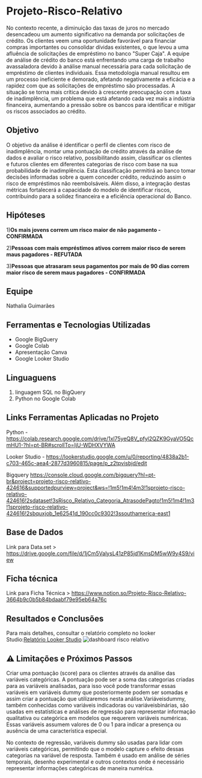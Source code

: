 # Projeto-Risco-Relativo
No contexto recente, a diminuição das taxas de juros no mercado desencadeou um aumento significativo na demanda por solicitações de crédito. Os clientes veem uma oportunidade favorável para financiar compras importantes ou consolidar dívidas existentes, o que levou a uma afluência de solicitações de empréstimo no banco "Super Caja". A equipe de análise de crédito do banco está enfrentando uma carga de trabalho avassaladora devido à análise manual necessária para cada solicitação de empréstimo de clientes individuais. Essa metodologia manual resultou em um processo ineficiente e demorado, afetando negativamente a eficácia e a rapidez com que as solicitações de empréstimo são processadas. A situação se torna mais crítica devido à crescente preocupação com a taxa de inadimplência, um problema que está afetando cada vez mais a indústria financeira, aumentando a pressão sobre os bancos para identificar e mitigar os riscos associados ao crédito.


## Objetivo
O objetivo da análise é identificar o perfil de clientes com risco de inadimplência, montar uma pontuação de crédito através da análise de dados e avaliar o risco relativo, possibilitando assim, classificar os clientes e futuros clientes em diferentes categorias de risco com base na sua probabilidade de inadimplência. Esta classificação permitirá ao banco tomar decisões informadas sobre a quem conceder crédito, reduzindo assim o risco de empréstimos não reembolsáveis. Além disso, a integração destas métricas fortalecerá a capacidade do modelo de identificar riscos, contribuindo para a solidez financeira e a eficiência operacional do Banco.

## Hipóteses
1)**Os mais jovens correm um risco maior de não pagamento - CONFIRMADA**

2)**Pessoas com mais empréstimos ativos correm maior risco de serem maus pagadores - REFUTADA**

3)**Pessoas que atrasaram seus pagamentos por mais de 90 dias correm maior risco de serem maus pagadores - CONFIRMADA**

## Equipe
Nathalia Guimarães

## Ferramentas e Tecnologias Utilizadas
- Google BigQuery
- Google Colab
- Apresentação Canva
- Google Looker Studio

## Linguaguens
1. linguagem SQL no BigQuery 
2. Python no Google Colab

## Links Ferramentas Aplicadas no Projeto  
Python - https://colab.research.google.com/drive/1xl75yeQ8V_pfyl2QZK9GyaVO5QcmHU1-?hl=pt-BR#scrollTo=IjU-WDHXVYWA

Looker Studio - https://lookerstudio.google.com/u/0/reporting/4838a2b1-c703-465c-aea4-2877d3960815/page/p_z2tpvisbjd/edit

Bigquery https://console.cloud.google.com/bigquery?hl=pt-br&project=projeto-risco-relativo-424616&supportedpurview=project&ws=!1m5!1m4!4m3!1sprojeto-risco-relativo-424616!2sdataset!3sRisco_Relativo_Categoria_AtrasodePagto!1m5!1m4!1m3!1sprojeto-risco-relativo-424616!2sbquxjob_1e62541d_190cc0c9302!3ssouthamerica-east1

## Base de Dados
Link para Data.set > https://drive.google.com/file/d/1jCm5ValysL41zP85jd1KmsDM5wW9y4S9/view

## Ficha técnica
Link para Ficha Técnica > https://www.notion.so/Projeto-Risco-Relativo-3664b9c0b5b84bdaabf79e95eb64a76c

## Resultados e Conclusões 
Para mais detalhes, consultar o relatório completo no looker Studio:[Relatório Looker Studio](https://lookerstudio.google.com/u/0/reporting/4838a2b1-c703-465c-aea4-2877d3960815/page/6Jb5D)
![dashboard risco relativo](https://github.com/user-attachments/assets/3a2e94b5-eeee-4c56-8b35-72aab603c9c6)



## ⚠️ Limitações e Próximos Passos 
Criar uma pontuação (score) para os clientes através da análise das variáveis categóricas. A pontuação pode ser a soma das categorias criadas para as variáveis ​​analisadas, para isso você pode transformar essas variáveis ​​em variáveis dummy que posteriormente podem ser somadas e assim criar a pontuação que utilizaremos nesta análise.Variáveis ​​dummy, também conhecidas como variáveis ​​indicadoras ou variáveis ​​binárias, são usadas em estatísticas e análises de regressão para representar informação qualitativa ou categórica em modelos que requerem variáveis ​​numéricas. Essas variáveis ​​assumem valores de 0 ou 1 para indicar a presença ou ausência de uma característica especial.

No contexto de regressão, variáveis ​​dummy são usadas para lidar com variáveis ​​​​categóricas, permitindo que o modelo capture o efeito dessas categorias na variável de resposta. Também é usado em análise de séries temporais, desenho experimental e outros contextos onde é necessário representar informações categóricas de maneira numérica.
